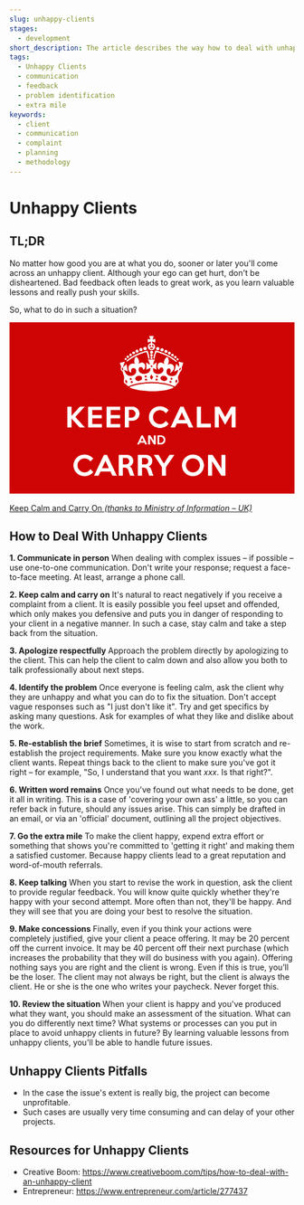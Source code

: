 ```yaml
---
slug: unhappy-clients
stages:
  - development
short_description: The article describes the way how to deal with unhappy clients. No matter how good you are at what you do, sooner or later you'll come across an unhappy client.  Bad feedback often leads to great work, as you learn valuable lessons and really push your skills.
tags:
  - Unhappy Clients
  - communication
  - feedback
  - problem identification
  - extra mile
keywords:
  - client
  - communication
  - complaint
  - planning
  - methodology
---
```


# Unhappy Clients

## TL;DR

No matter how good you are at what you do, sooner or later you'll come across an unhappy client. Although your ego can get hurt, don't be disheartened. Bad feedback often leads to great work, as you learn valuable lessons and really push your skills.

So, what to do in such a situation?

![](/files/keep_calm.png)

[Keep Calm and Carry On *(thanks to Ministry of Information – UK)*](/files/keep_calm.png)

## How to Deal With Unhappy Clients

**1. Communicate in person**
When dealing with complex issues – if possible – use one-to-one communication. Don't write your response; request a face-to-face meeting. At least, arrange a phone call.

**2. Keep calm and carry on**
It's natural to react negatively if you receive a complaint from a client. It is easily possible you feel upset and offended, which only makes you defensive and puts you in danger of responding to your client in a negative manner. In such a case, stay calm and take a step back from the situation.

**3. Apologize respectfully**
Approach the problem directly by apologizing to the client. This can help the client to calm down and also allow you both to talk professionally about next steps.

**4. Identify the problem**
Once everyone is feeling calm, ask the client why they are unhappy and what you can do to fix the situation. Don't accept vague responses such as "I just don't like it". Try and get specifics by asking many questions. Ask for examples of what they like and dislike about the work.

**5. Re-establish the brief**
Sometimes, it is wise to start from scratch and re-establish the project requirements. Make sure you know exactly what the client wants. Repeat things back to the client to make sure you've got it right – for example, "So, I understand that you want _xxx_. Is that right?".

**6. Written word remains**
Once you've found out what needs to be done, get it all in writing. This is a case of 'covering your own ass' a little, so you can refer back in future, should any issues arise. This can simply be drafted in an email, or via an 'official' document, outlining all the project objectives.

**7. Go the extra mile**
To make the client happy, expend extra effort or something that shows you're committed to 'getting it right' and making them a satisfied customer. Because happy clients lead to a great reputation and word-of-mouth referrals.

**8. Keep talking**
When you start to revise the work in question, ask the client to provide regular feedback. You will know quite quickly whether they're happy with your second attempt. More often than not, they'll be happy. And they will see that you are doing your best to resolve the situation.

**9. Make concessions**
Finally, even if you think your actions were completely justified, give your client a peace offering. It may be 20 percent off the current invoice. It may be 40 percent off their next purchase (which increases the probability that they will do business with you again). Offering nothing says you are right and the client is wrong. Even if this is true, you’ll be the loser.
The client may not always be right, but the client is always the client. He or she is the one who writes your paycheck. Never forget this.

**10. Review the situation**
When your client is happy and you've produced what they want, you should make an assessment of the situation. What can you do differently next time? What systems or processes can you put in place to avoid unhappy clients in future?
By learning valuable lessons from unhappy clients, you'll be able to handle future issues.

## Unhappy Clients Pitfalls

-   In the case the issue's extent is really big, the project can become unprofitable.
-   Such cases are usually very time consuming and can delay of your other projects.
    
## Resources for Unhappy Clients

- Creative Boom: https://www.creativeboom.com/tips/how-to-deal-with-an-unhappy-client
- Entrepreneur: https://www.entrepreneur.com/article/277437
